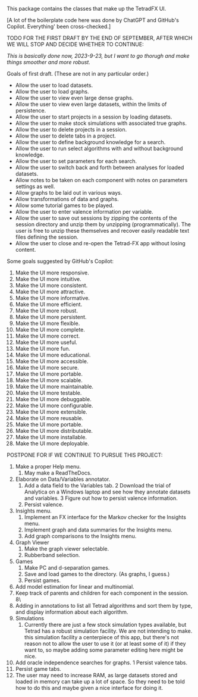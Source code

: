 This package contains the classes that make up the TetradFX UI.

[A lot of the boilerplate code here was done by ChatGPT and GitHub's Copilot. Everything' been cross-checked.]

TODO FOR THE FIRST DRAFT BY THE END OF SEPTEMBER, AFTER WHICH WE WILL STOP AND DECIDE WHETHER TO CONTINUE:

_This is basically done now, 2023-9-23, but I want to go thorugh and make things smoother and more robust._

Goals of first draft. (These are not in any particular order.)

* Allow the user to load datasets.
* Allow the user to load graphs.
* Allow the user to view even large dense graphs.
* Allow the user to view even large datasets, within the limits of persistence.
* Allow the user to start projects in a session by loading datasets.
* Allow the user to make stock simulations with associated true graphs.
* Allow the user to delete projects in a session.
* Allow the user to delete tabs in a project.
* Allow the user to define background knowledge for a search.
* Allow the user to run select algorithms with and without background knowledge.
* Allow the user to set parameters for each search.
* Allow the user to switch back and forth between analyses for loaded datasets.
* Allow notes to be taken on each component with notes on parameters settings as well.
* Allow graphs to be laid out in various ways.
* Allow transformations of data and graphs.
* Allow some tutorial games to be played.
* Allow the user to enter valence information per variable.
* Allow the user to save out sessions by zipping the contents of the session directory
  and unzip them by unzipping (programmatically). The user is free to unzip these
  themselves and recover easily readable text files defining the session.
* Allow the user to close and re-open the Tetrad-FX app without losing content.

Some goals suggested by GitHub's Copilot:

1. Make the UI more responsive.
2. Make the UI more intuitive.
3. Make the UI more consistent.
4. Make the UI more attractive.
5. Make the UI more informative.
6. Make the UI more efficient.
7. Make the UI more robust.
8. Make the UI more persistent.
9. Make the UI more flexible.
10. Make the UI more complete.
11. Make the UI more correct.
12. Make the UI more useful.
13. Make the UI more fun.
14. Make the UI more educational.
15. Make the UI more accessible.
16. Make the UI more secure.
17. Make the UI more portable.
18. Make the UI more scalable.
19. Make the UI more maintainable.
20. Make the UI more testable.
21. Make the UI more debuggable.
22. Make the UI more configurable.
23. Make the UI more extensible.
24. Make the UI more reusable.
25. Make the UI more portable.
26. Make the UI more distributable.
27. Make the UI more installable.
28. Make the UI more deployable.

 
POSTPONE FOR IF WE CONTINUE TO PURSUE THIS PROJECT:

1. Make a proper Help menu.
    1. May make a ReadTheDocs.
2. Elaborate on Data/Variables annotator. 
    1. Add a data field to the Variables tab.
    2 Download the trial of Analytica on a Windows laptop and see how they annotate datasets and variables.
    3 Figure out how to persist valence information.
    4. Persist valence. 
3. Insights menu.
    1. Implement an FX interface for the Markov checker for the Insights menu.
    2. Implement graph and data summaries for the Insights menu.
    3. Add graph comparisons to the Insights menu.
4. Graph Viewer
    1. Make the graph viewer selectable.
    2. Rubberband selection.
5. Games
    1. Make PC and d-separation games.
    2. Save and load games to the directory. (As graphs, I guess.)
    3. Persist games.
6. Add model estimation for linear and multinomial.
7. Keep track of parents and children for each component in the session. 8\
8. Adding in annotations to list all Tetrad algorithms and sort them by type, and display
   information about each algorithm.
9. Simulations
    1. Currently there are just a few stock simulation types available, but Tetrad has a robust simulation
facility. We are not intending to make. this simulation facility a centerpiece of this app, but 
there's not reason not to allow the user to use it (or at least some of it) if they want to, so
maybe adding some parameter editing here might be nice.
10. Add oracle independence searches for graphs.
1 Persist valence tabs.
1. Persist game tabs.
1. The user may need to increase RAM, as large datasets stored and loaded in memory can take
up a lot of space. So they need to be told how to do this and maybe given a nice
interface for doing it.
